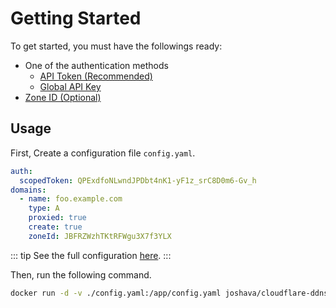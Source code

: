 # Getting Started

To get started, you must have the followings ready:

- One of the authentication methods
  - [API Token (Recommended)](./cloudflare.html#api-token)
  - [Global API Key](./cloudflare.html#global-api-key)
- [Zone ID (Optional)](./cloudflare.html#zone-id)

## Usage

First, Create a configuration file `config.yaml`.

```yaml
auth:
  scopedToken: QPExdfoNLwndJPDbt4nK1-yF1z_srC8D0m6-Gv_h
domains:
  - name: foo.example.com
    type: A
    proxied: true
    create: true
    zoneId: JBFRZWzhTKtRFWgu3X7f3YLX
```

::: tip
See the full configuration [here](./configuration.html).
:::

Then, run the following command.

```bash
docker run -d -v ./config.yaml:/app/config.yaml joshava/cloudflare-ddns
```
